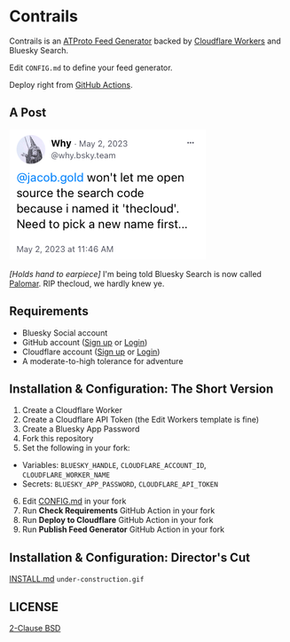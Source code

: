 
# Contrails

Contrails is an [ATProto Feed Generator](https://github.com/bluesky-social/feed-generator) backed by
[Cloudflare Workers](https://workers.cloudflare.com) and Bluesky Search.

Edit `CONFIG.md` to define your feed generator.

Deploy right from [GitHub Actions](https://github.com/features/actions).

## A Post

![](docs/thecloud.png)

_[Holds hand to earpiece]_ I'm being told Bluesky Search is now called [Palomar](https://github.com/bluesky-social/indigo/tree/main/cmd/palomar). RIP thecloud, we hardly knew ye.

## Requirements

- Bluesky Social account
- GitHub account ([Sign up](https://github.com/signup) or [Login](https://github.com/login))
- Cloudflare account ([Sign up](https://dash.cloudflare.com/sign-up) or [Login](https://dash.cloudflare.com/login/))
- A moderate-to-high tolerance for adventure

## Installation & Configuration: The Short Version

1. Create a Cloudflare Worker
2. Create a Cloudflare API Token (the Edit Workers template is fine)
3. Create a Bluesky App Password
4. Fork this repository
5. Set the following in your fork:
  * Variables: `BLUESKY_HANDLE`, `CLOUDFLARE_ACCOUNT_ID`, `CLOUDFLARE_WORKER_NAME`
  * Secrets: `BLUESKY_APP_PASSWORD`, `CLOUDFLARE_API_TOKEN`
6. Edit [CONFIG.md](CONFIG.md) in your fork
7. Run **Check Requirements** GitHub Action in your fork
8. Run **Deploy to Cloudflare** GitHub Action in your fork
9. Run **Publish Feed Generator** GitHub Action in your fork

## Installation & Configuration: Director's Cut

[INSTALL.md](INSTALL.md) `under-construction.gif`

## LICENSE

[2-Clause BSD](LICENSE)
